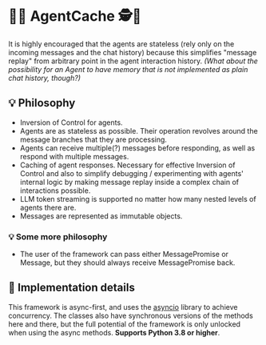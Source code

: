 # 🌟🤖 AgentCache 🕵🌟

It is highly encouraged that the agents are stateless (rely only on the incoming messages and the chat history)
because this simplifies "message replay" from arbitrary point in the agent interaction history. _(What about the
possibility for an Agent to have memory that is not implemented as plain chat history, though?)_

## 💡 Philosophy

- Inversion of Control for agents.
- Agents are as stateless as possible. Their operation revolves around the message branches that they are processing.
- Agents can receive multiple(?) messages before responding, as well as respond with multiple messages.
- Caching of agent responses. Necessary for effective Inversion of Control and also to simplify debugging /
  experimenting with agents' internal logic by making message replay inside a complex chain of interactions possible.
- LLM token streaming is supported no matter how many nested levels of agents there are.
- Messages are represented as immutable objects.

### 💡 Some more philosophy
- The user of the framework can pass either MessagePromise or Message, but they should always receive MessagePromise
  back.

## 🔧 Implementation details

This framework is async-first, and uses the [asyncio](https://docs.python.org/3/library/asyncio.html) library to
achieve concurrency. The classes also have synchronous versions of the methods here and there, but the full potential
of the framework is only unlocked when using the async methods. **Supports Python 3.8 or higher**.
